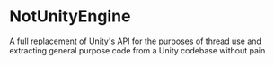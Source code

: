 NotUnityEngine
==============

A full replacement of Unity's API for the purposes of thread use and extracting general purpose code from a Unity codebase without pain
